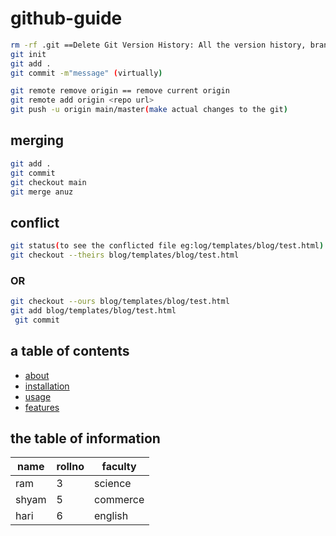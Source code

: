 # github-guide
```bash
rm -rf .git ==Delete Git Version History: All the version history, branches, commit logs, and any tracking of changes will be lost.
git init
git add .
git commit -m"message" (virtually)
```
```bash
git remote remove origin == remove current origin 
git remote add origin <repo url>
git push -u origin main/master(make actual changes to the git)
```

## merging
```bash
git add .
git commit
git checkout main
git merge anuz
```

## conflict
```bash
git status(to see the conflicted file eg:log/templates/blog/test.html)
git checkout --theirs blog/templates/blog/test.html
```
### OR
```bash
git checkout --ours blog/templates/blog/test.html
git add blog/templates/blog/test.html
 git commit
```
## a table of contents
- [about](#about)
- [installation](#installation)
- [usage](#usage)
- [features](#features)
## the table of information
| name | rollno | faculty|
|------|--------|--------|
| ram  |   3    | science|
| shyam|   5    |commerce|
| hari |   6    |english |

